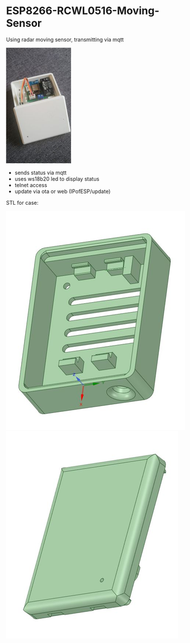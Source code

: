 # ESP8266-RCWL0516-Moving-Sensor
Using radar moving sensor, transmitting via mqtt

![bwm01](https://github.com/Bavarialex/ESP8266-RCWL0516-Moving-Sensor/blob/main/pics/bwm01.jpg)

- sends status via mqtt
- uses ws18b20 led to display status
- telnet access
- update via ota or web (IPofESP/update)

STL for case:

![bwm03](https://github.com/Bavarialex/ESP8266-RCWL0516-Moving-Sensor/blob/main/pics/bwm03.jpg)
![bwm02](https://github.com/Bavarialex/ESP8266-RCWL0516-Moving-Sensor/blob/main/pics/bwm02.jpg)
